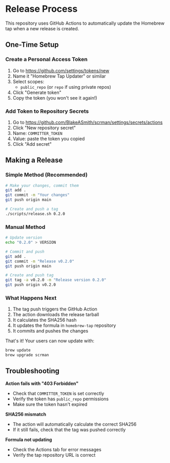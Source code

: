 # Release Process

This repository uses GitHub Actions to automatically update the Homebrew tap when a new release is created.

## One-Time Setup

### Create a Personal Access Token

1. Go to https://github.com/settings/tokens/new
2. Name it "Homebrew Tap Updater" or similar
3. Select scopes:
   - `public_repo` (or `repo` if using private repos)
4. Click "Generate token"
5. Copy the token (you won't see it again!)

### Add Token to Repository Secrets

1. Go to https://github.com/BlakeASmith/scrman/settings/secrets/actions
2. Click "New repository secret"
3. Name: `COMMITTER_TOKEN`
4. Value: paste the token you copied
5. Click "Add secret"

## Making a Release

### Simple Method (Recommended)

```bash
# Make your changes, commit them
git add .
git commit -m "Your changes"
git push origin main

# Create and push a tag
./scripts/release.sh 0.2.0
```

### Manual Method

```bash
# Update version
echo "0.2.0" > VERSION

# Commit and push
git add .
git commit -m "Release v0.2.0"
git push origin main

# Create and push tag
git tag -a v0.2.0 -m "Release version 0.2.0"
git push origin v0.2.0
```

### What Happens Next

1. The tag push triggers the GitHub Action
2. The action downloads the release tarball
3. It calculates the SHA256 hash
4. It updates the formula in `homebrew-tap` repository
5. It commits and pushes the changes

That's it! Your users can now update with:
```bash
brew update
brew upgrade scrman
```

## Troubleshooting

**Action fails with "403 Forbidden"**
- Check that `COMMITTER_TOKEN` is set correctly
- Verify the token has `public_repo` permissions
- Make sure the token hasn't expired

**SHA256 mismatch**
- The action will automatically calculate the correct SHA256
- If it still fails, check that the tag was pushed correctly

**Formula not updating**
- Check the Actions tab for error messages
- Verify the tap repository URL is correct


